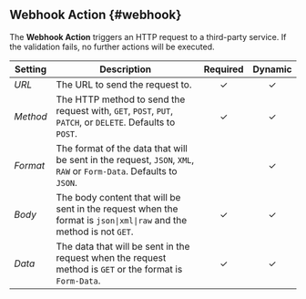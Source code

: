 ## Webhook Action {#webhook}

<div class="tm-resource-icon">
    <!--@include: ../assets/action-webhook.svg-->
</div>

The **Webhook Action** triggers an HTTP request to a third-party service. If the validation fails, no further actions will be executed.

| Setting | Description | Required | Dynamic |
| --- | --- | :---: | :---: |
| *URL* | The URL to send the request to. | &#x2713; | &#x2713; |
| *Method* | The HTTP method to send the request with, `GET`, `POST`, `PUT`, `PATCH`, or `DELETE`. Defaults to `POST`. | &#x2713; | &#x2713; |
| *Format* | The format of the data that will be sent in the request, `JSON`, `XML`, `RAW` or `Form-Data`. Defaults to `JSON`. | | &#x2713; |
| *Body* | The body content that will be sent in the request when the format is `json\|xml\|raw` and the method is not `GET`. | &#x2713; | &#x2713; |
| *Data* | The data that will be sent in the request when the request method is `GET` or the format is `Form-Data`. | &#x2713; | &#x2713; |
<!--@include: ./common-action-settings.md-->
